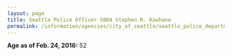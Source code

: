```yaml
---
layout: page
title: Seattle Police Officer 5804 Stephen R. Kauhane
permalink: /information/agencies/city_of_seattle/seattle_police_department/copbook/5804/
---
```


**Age as of Feb. 24, 2016:** 52
